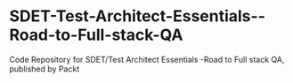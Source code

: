 # SDET-Test-Architect-Essentials--Road-to-Full-stack-QA
Code Repository for SDET/Test Architect Essentials -Road to Full stack QA, published by Packt
